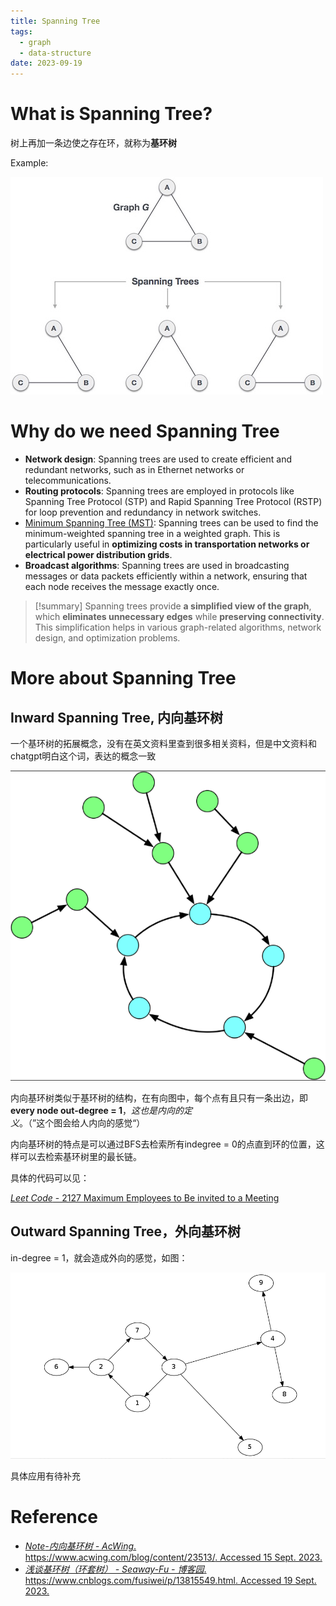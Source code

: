 ```yaml
---
title: Spanning Tree
tags:
  - graph
  - data-structure
date: 2023-09-19
---
```


# What is Spanning Tree?

树上再加一条边使之存在环，就称为**基环树**

Example:

![](computer_sci/data_structure_and_algorithm/graph/attachments/Pasted%20image%2020230915111826.png)


# Why do we need Spanning Tree

* **Network design**: Spanning trees are used to create efficient and redundant networks, such as in Ethernet networks or telecommunications.
* **Routing protocols**: Spanning trees are employed in protocols like Spanning Tree Protocol (STP) and Rapid Spanning Tree Protocol (RSTP) for loop prevention and redundancy in network switches.
* [Minimum Spanning Tree (MST)](computer_sci/data_structure_and_algorithm/graph/MST.md): Spanning trees can be used to find the minimum-weighted spanning tree in a weighted graph. This is particularly useful in **optimizing costs in transportation networks or electrical power distribution grids**.
* **Broadcast algorithms**: Spanning trees are used in broadcasting messages or data packets efficiently within a network, ensuring that each node receives the message exactly once.

> [!summary] 
>  Spanning trees provide **a simplified view of the graph**, which **eliminates unnecessary edges** while **preserving connectivity**. This simplification helps in various graph-related algorithms, network design, and optimization problems.

# More about Spanning Tree

## Inward Spanning Tree, 内向基环树

一个基环树的拓展概念，没有在英文资料里查到很多相关资料，但是中文资料和chatgpt明白这个词，表达的概念一致

![](computer_sci/data_structure_and_algorithm/graph/attachments/Pasted%20image%2020230915114049.png)

内向基环树类似于基环树的结构，在有向图中，每个点有且只有一条出边，即**every node out-degree = 1**，*这也是内向的定义*。（”这个图会给人内向的感觉“）

内向基环树的特点是可以通过BFS去检索所有indegree = 0的点直到环的位置，这样可以去检索基环树里的最长链。

具体的代码可以见：

[*Leet Code* - 2127 Maximum Employees to Be invited to a Meeting](https://github.com/PinkR1ver/JudeW-Problemset/blob/master/Leetcode/2127.%20Maximum%20Employees%20to%20Be%20Invited%20to%20a%20Meeting/main_bfs.py)


## Outward Spanning Tree，外向基环树

in-degree = 1，就会造成外向的感觉，如图：

![](computer_sci/data_structure_and_algorithm/graph/attachments/Pasted%20image%2020230919101645.png)

具体应用有待补充


# Reference

* [_$Note$-内向基环树 - AcWing_. https://www.acwing.com/blog/content/23513/. Accessed 15 Sept. 2023.](https://www.acwing.com/blog/content/23513/)
* [_浅谈基环树（环套树） - Seaway-Fu - 博客园_. https://www.cnblogs.com/fusiwei/p/13815549.html. Accessed 19 Sept. 2023.](https://www.cnblogs.com/fusiwei/p/13815549.html)